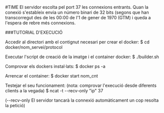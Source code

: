 #TIME
El servidor escolta pel port 37 les connexions entrants. Quan la conexió s'estableix
envia un número binari de 32 bits (segons que han transcorregut des de les 00:00 de 
l'1 de gener de 1970 (GTM) i queda a l'espera de rebre més connexions.



###TUTORIAL D'EXECUCIÓ

Accedir al directori amb el contignut necesari per crear el docker:
$ cd docker/nom_servei/protocol

Executar l'script de creació de la imatge i el container docker:
$ ./builder.sh

Comprovar els dockers instal·lats:
$ docker ps -a	

Arrencar el container:
$ docker start nom_cnt

Testejar el seu funcionament:
(nota: comprovar l'execució desde diferents clients a la vegada)
$ ncat -t --recv-only "ip" 37

(--recv-only El servidor tancarà la connexió automàticament un cop resolta la petició)

